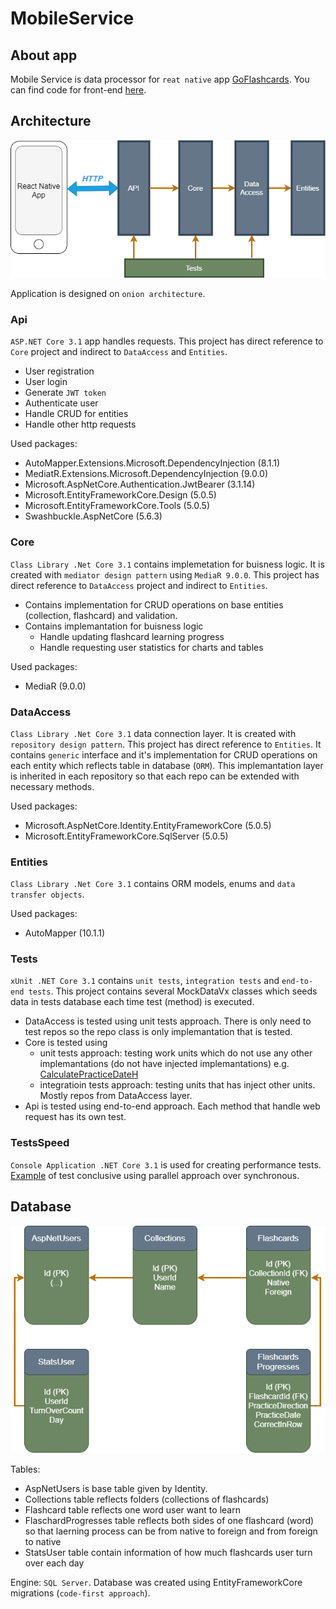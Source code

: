 # MobileService

## About app

Mobile Service is data processor for `reat native` app [GoFlashcards](https://expo.io/@gxoyazt/projects/GoFlashcards).
You can find code for front-end [here](https://github.com/GxOyAzT/MobileServiceFront).


## Architecture

![Architecture schema](./Documentation/flashcardsArchitecture.drawio.png)

Application is designed on `onion architecture`.

### Api
`ASP.NET Core 3.1` app handles requests. This project has direct reference to `Core` project and indirect to `DataAccess` and `Entities`.
* User registration
* User login
* Generate `JWT token`
* Authenticate user
* Handle CRUD  for entities
* Handle other http requests

Used packages:
* AutoMapper.Extensions.Microsoft.DependencyInjection (8.1.1)
* MediatR.Extensions.Microsoft.DependencyInjection (9.0.0)
* Microsoft.AspNetCore.Authentication.JwtBearer (3.1.14)
* Microsoft.EntityFrameworkCore.Design (5.0.5)
* Microsoft.EntityFrameworkCore.Tools (5.0.5)
* Swashbuckle.AspNetCore (5.6.3)

### Core
`Class Library .Net Core 3.1` contains implemetation for buisness logic. It is created with `mediator design pattern` using `MediaR 9.0.0`. This project has direct reference to `DataAccess` project and indirect to `Entities`.
* Contains implementation for CRUD operations on base entities (collection, flashcard) and validation.
* Contains implemantation for buisness logic
  * Handle updating flashcard learning progress
  * Handle requesting user statistics for charts and tables

Used packages:
* MediaR (9.0.0)

### DataAccess
`Class Library .Net Core 3.1` data connection layer. It is created with `repository design pattern`. This project has direct reference to `Entities`.
It contains `generic` interface and it's implementation for CRUD operations on each entity which reflects table in database (`ORM`). This implemantation layer is inherited in each repository so that each repo can be extended with necessary methods.

Used packages:
* Microsoft.AspNetCore.Identity.EntityFrameworkCore (5.0.5)
* Microsoft.EntityFrameworkCore.SqlServer (5.0.5)

### Entities 
`Class Library .Net Core 3.1` contains ORM models, enums and `data transfer objects`.

Used packages:
* AutoMapper (10.1.1)

### Tests
`xUnit .NET Core 3.1` contains `unit tests`, `integration tests` and `end-to-end tests`. This project contains several MockDataVx classes which seeds data in tests database each time test (method) is executed.
* DataAccess is tested using unit tests approach. There is only need to test repos so the repo class is only implemantation that is tested.
* Core is tested using 
  * unit tests approach: testing work units which do not use any other implemantations (do not have injected implemantations) e.g. [CalculatePracticeDateH](./MobileService.Core/WorkUnits)
  * integratioin tests approach: testing units that has inject other units. Mostly repos from DataAccess layer.
* Api is tested using end-to-end approach. Each method that handle web request has its own test.

### TestsSpeed
`Console Application .NET Core 3.1` is used for creating performance tests.
[Example](https://github.com/GxOyAzT/MobileService/tree/master/MobileService.TestsSpeed/GetFlashcardsListWithProgressTests) of test conclusive using parallel approach over synchronous.

## Database

![Database schema](./Documentation/flashcardsDatabase.drawio.png)

Tables:
* AspNetUsers is base table given by Identity.
* Collections table reflects folders (collections of flashcards)
* Flashcard table reflects one word user want to learn
* FlaschardProgresses table reflects both sides of one flashcard (word) so that laerning process can be from native to foreign and from foreign to native
* StatsUser table contain information of how much flashcards user turn over each day

Engine: `SQL Server`. Database was created using EntityFrameworkCore migrations (`code-first approach`).